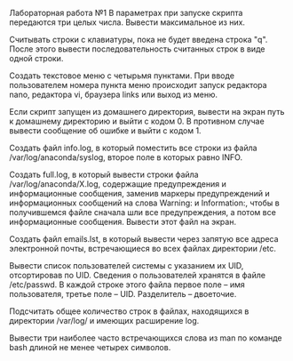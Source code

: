 Лабораторная работа №1
В параметрах при запуске скрипта передаются три целых числа. Вывести максимальное из них.

Считывать строки с клавиатуры, пока не будет введена строка "q". После этого вывести последовательность считанных строк в виде одной строки.

Создать текстовое меню с четырьмя пунктами. При вводе пользователем номера пункта меню происходит запуск редактора nano, редактора vi, браузера links или выход из меню.

Если скрипт запущен из домашнего директория, вывести на экран путь к домашнему директорию и выйти с кодом 0. В противном случае вывести сообщение об ошибке и выйти с кодом 1.

Создать файл info.log, в который поместить все строки из файла /var/log/anaconda/syslog, второе поле в которых равно INFO.

Создать full.log, в который вывести строки файла /var/log/anaconda/X.log, содержащие предупреждения и информационные сообщения, заменив маркеры предупреждений и информационных сообщений на слова Warning: и Information:, чтобы в получившемся файле сначала шли все предупреждения, а потом все информационные сообщения. Вывести этот файл на экран.

Создать файл emails.lst, в который вывести через запятую все адреса электронной почты, встречающиеся во всех файлах директории /etc.

Вывести список пользователей системы с указанием их UID, отсортировав по UID. Сведения о пользователей хранятся в файле /etc/passwd. В каждой строке этого файла первое поле – имя пользователя, третье поле – UID. Разделитель – двоеточие.

Подсчитать общее количество строк в файлах, находящихся в директории /var/log/ и имеющих расширение log.

Вывести три наиболее часто встречающихся слова из man по команде bash длиной не менее четырех символов.

